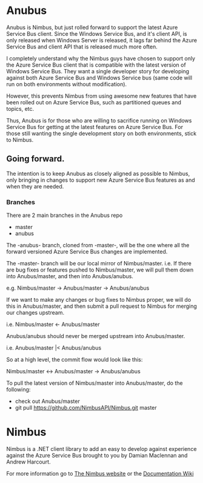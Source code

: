# Anubus

Anubus is Nimbus, but just rolled forward to support the latest Azure Service Bus client.
Since the Windows Service Bus, and it's client API, is only released when Windows Server is released, it lags far behind the Azure Service Bus and client API that is released much more often.

I completely understand why the Nimbus guys have chosen to support only the Azure Service Bus client that is compatible with the latest version of Windows Service Bus. They want a single developer story for developing against both Azure Service Bus and Windows Service bus (same code will run on both environments without modification).

However, this prevents Nimbus from using awesome new features that have been rolled out on Azure Service Bus, such as partitioned queues and topics, etc.

Thus, Anubus is for those who are willing to sacrifice running on Windows Service Bus for getting at the latest features on Azure Service Bus.
For those still wanting the single development story on both environments, stick to Nimbus.

## Going forward.
The intention is to keep Anubus as closely aligned as possible to Nimbus, only bringing in changes to support new Azure Service Bus features as and when they are needed.

### Branches
There are 2 main branches in the Anubus repo
* master
* anubus

The -anubus- branch, cloned from -master-, will be the one where all the forward versioned Azure Service Bus changes are implemented. 

The -master- branch will be our local mirror of Nimbus/master. i.e. If there are bug fixes or features pushed to Nimbus/master, we will pull them down into Anubus/master, and then into Anubus/anubus.

e.g. Nimbus/master -> Anubus/master -> Anubus/anubus

If we want to make any changes or bug fixes to Nimbus proper, we will do this in Anubus/master, and then submit a pull request to Nimbus for merging our changes upstream.

i.e. Nimbus/master <- Anubus/master

Anubus/anubus should never be merged upstream into Anubus/master.

i.e. Anubus/master |< Anubus/anubus

So at a high level, the commit flow would look like this:

Nimbus/master <-> Anubus/master -> Anubus/anubus

To pull the latest version of Nimbus/master into Anubus/master, do the following:
* check out Anubus/master
* git pull https://github.com/NimbusAPI/Nimbus.git master


# Nimbus
Nimbus is a .NET client library to add an easy to develop against experience against the Azure Service Bus brought to you by Damian Maclennan and Andrew Harcourt.

For more information go to [The Nimbus website](http://nimbusapi.github.io/) or the [Documentation Wiki](https://github.com/NimbusAPI/Nimbus/wiki)
